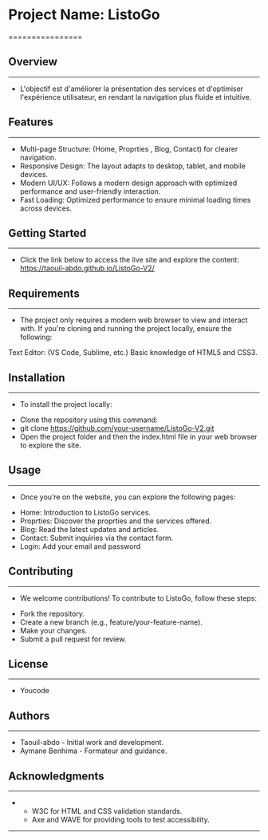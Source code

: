 # Project Name: ListoGo
================

## Overview
------------

* L'objectif est d'améliorer la présentation des services et d'optimiser l'expérience utilisateur, en rendant la navigation plus fluide et intuitive.

## Features
------------

* Multi-page Structure: (Home, Proprties , Blog, Contact) for clearer navigation.
* Responsive Design: The layout adapts to desktop, tablet, and mobile devices.
* Modern UI/UX: Follows a modern design approach with optimized performance and user-friendly interaction.
* Fast Loading: Optimized performance to ensure minimal loading times across devices.

## Getting Started
-----------------

* Click the link below to access the live site and explore the content: https://taouil-abdo.github.io/ListoGo-V2/

## Requirements
-------------

* The project only requires a modern web browser to view and interact with. If you're cloning and running the project locally, ensure the following:

Text Editor: (VS Code, Sublime, etc.)
Basic knowledge of HTML5 and CSS3.

## Installation
------------

* To install the project locally:

 - Clone the repository using this command:
 - git clone https://github.com/your-username/ListoGo-V2.git
 - Open the project folder and then the index.html file in your web browser to explore the site.

## Usage
-----

* Once you’re on the website, you can explore the following pages:

 - Home: Introduction to ListoGo services.
 - Proprties: Discover the proprties and the services offered.
 - Blog: Read the latest updates and articles.
 - Contact: Submit inquiries via the contact form.
 - Login: Add your email and password 

## Contributing
------------

* We welcome contributions! To contribute to ListoGo, follow these steps:

 - Fork the repository.
 - Create a new branch (e.g., feature/your-feature-name).
 - Make your changes.
 - Submit a pull request for review.

## License
-------

* Youcode

## Authors
-------

* Taouil-abdo - Initial work and development.
* Aymane Benhima - Formateur and guidance.

## Acknowledgments
--------------

* * W3C for HTML and CSS validation standards.
  * Axe and WAVE for providing tools to test accessibility.
-----------------------
